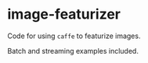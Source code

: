# image-featurizer

Code for using `caffe` to featurize images.

Batch and streaming examples included.
